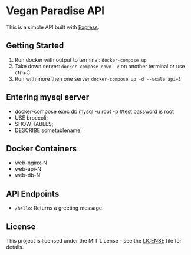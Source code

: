 # Vegan Paradise API

This is a simple API built with [Express](https://expressjs.com/).

## Getting Started

1. Run docker with output to terminal: `docker-compose up`
2. Take down server: `docker-compose down -v` on another terminal or use ctrl+C
3. Run with more then one server `docker-compose up -d --scale api=3`

## Entering mysql server

- docker-compose exec db mysql -u root -p #test password is root
- USE broccoli;
- SHOW TABLES;
- DESCRIBE sometablename;

## Docker Containers

- web-nginx-N
- web-api-N
- web-db-N

## API Endpoints

- `/hello`: Returns a greeting message.

## License

This project is licensed under the MIT License - see the [LICENSE](LICENSE) file for details.
